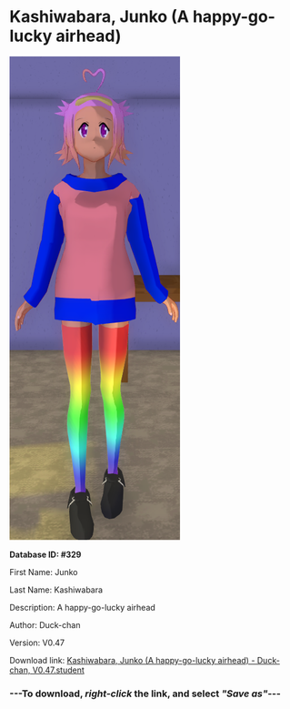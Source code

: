 # Kashiwabara, Junko (A happy-go-lucky airhead)

<img src="https://raw.githubusercontent.com/Arbiter1223/Daigaku-Gurashi-Custom-Students/master/Students/Files/Kashiwabara%2C%20Junko%20(A%20happy-go-lucky%20airhead).png" title="Kashiwabara, Junko (A happy-go-lucky airhead) - Duck-chan, V0.47">

**Database ID: #329**

First Name: Junko

Last Name: Kashiwabara

Description: A happy-go-lucky airhead

Author: Duck-chan

Version: V0.47

Download link: <a href="https://raw.githubusercontent.com/Arbiter1223/Daigaku-Gurashi-Custom-Students/master/Students/Files/Kashiwabara%2C%20Junko%20(A%20happy-go-lucky%20airhead)%20-%20Duck-chan%2C%20V0.47.student">Kashiwabara, Junko (A happy-go-lucky airhead) - Duck-chan, V0.47.student</a>

### ---**To download, _right-click_ the link, and select _"Save as"_**---
